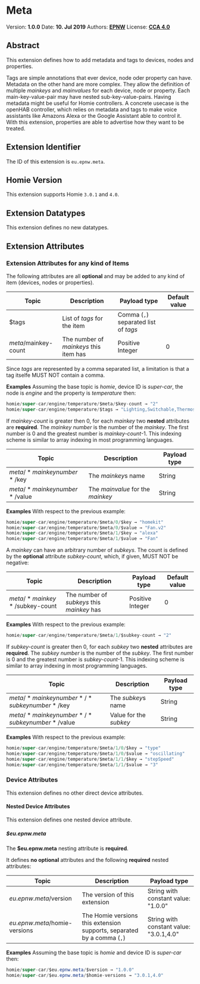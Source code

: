 # Meta

Version: **<!--VERSION-->1.0.0<!--VERSION-->**
Date: **<!--DATE-->10. Jul 2019<!--DATE-->**
Authors: **<!--AUTHORS-->[EPNW](https://epnw.eu)<!--AUTHORS-->**
License: **<!--LICENSE-->[CCA 4.0](https://homieiot.github.io/license)<!--LICENSE-->**

## Abstract
This extension defines how to add metadata and tags to devices, nodes and properties.

Tags are simple annotations that ever device, node oder property can have.
Metadata on the other hand are more complex. They allow the definition of multiple *mainkeys* and *mainvalues* for each device, node or property.
Each main-key-value-pair may have nested sub-key-value-pairs.
Having metadata might be useful for Homie controllers.
A concrete usecase is the openHAB controller, which relies on metadata and tags to make voice assistants like Amazons Alexa or the Google Assistant able to control it.
With this extension, properties are able to advertise how they want to be treated.

## Extension Identifier
The ID of this extension is `eu.epnw.meta`.

## Homie Version
This extension supports Homie `3.0.1` and `4.0`.

## Extension Datatypes
This extension defines no new datatypes.

## Extension Attributes

### Extension Attributes for any kind of Items

The following attributes are all **optional** and may be added to any kind of item (devices, nodes or properties).

| Topic                | Description                            | Payload type                         | Default value|
|----------------------|----------------------------------------|--------------------------------------|--------------|
| $tags                | List of *tags* for the item            | Comma (`,`) separated list of *tags* |              |
| $meta/$mainkey-count | The number of *mainkeys* this item has | Positive Integer                     | 0            |


Since *tags* are represented by a comma separated list, a limitation is that a tag itselfe MUST NOT contain a comma.

**Examples**
Assuming the base topic is *homie*, device ID is *super-car*, the node is *engine* and the property is *temperature* then:
```java
homie/super-car/engine/temperature/$meta/$key-count → "2"  
homie/super-car/engine/temperature/$tags → "Lighting,Switchable,Thermostat"
```

If *mainkey-count* is greater then 0, for each *mainkey* two **nested** attributes are **required**.
The *mainkey number* is the number of the *mainkey*. The first number is 0 and the greatest number is *mainkey-count*-1.
This indexing scheme is similar to array indexing in most programming languages. 

| Topic                  | Description                       | Payload type |
|------------------------|-----------------------------------|--------------|
| $meta/*mainkey number*/$key | The *mainkey*s name | String       |
| $meta/*mainkey number*/$value | The *mainvalue* for the *mainkey* | String       |

**Examples**
With respect to the previous example:
```java
homie/super-car/engine/temperature/$meta/0/$key → "homekit"
homie/super-car/engine/temperature/$meta/0/$value → "Fan.v2"
homie/super-car/engine/temperature/$meta/1/$key → "alexa"
homie/super-car/engine/temperature/$meta/1/$value → "Fan"
```

A *mainkey* can have an arbitrary number of *subkeys*. The count is defined by the **optional** attribute *subkey-count*, which, if given, MUST NOT be negative:

| Topic                         | Description                                | Payload type | Default value |
|-------------------------------|--------------------------------------------|--------------|---------------|
| $meta/*mainkey*/$subkey-count | The number of *subkeys* this *mainkey* has | Positive Integer      | 0             |

**Examples**
With respect to the previous example:
```java
homie/super-car/engine/temperature/$meta/1/$subkey-count → "2"
```

If *subkey-count* is greater then 0, for each *subkey* two **nested** attributes are **required**.
The *subkey number* is the number of the *subkey*. The first number is 0 and the greatest number is *subkey-count*-1.
This indexing scheme is similar to array indexing in most programming languages. 

| Topic                    | Description                          | Payload type |
|--------------------------|--------------------------------------|--------------|
| $meta/*mainkey number*/*subkey number*/$key   | The *subkey*s name     | String       |
| $meta/*mainkey number*/*subkey number*/$value | Value for the *subkey* | String       |


**Examples**
With respect to the previous example:
```java
homie/super-car/engine/temperature/$meta/1/0/$key → "type"
homie/super-car/engine/temperature/$meta/1/0/$value → "oscillating"
homie/super-car/engine/temperature/$meta/1/1/$key → "stepSpeed"
homie/super-car/engine/temperature/$meta/1/1/$value → "3"
```

### Device Attributes

This extension defines no other direct device attributes.

#### Nested Device Attributes

This extension defines one nested device attribute.

##### $eu.epnw.meta

The **$eu.epnw.meta** nesting attribute is **required**.

It defines **no optional** attributes and the following **required** nested attributes:

| Topic                         | Description                                                             | Payload type                            |
|-------------------------------|-------------------------------------------------------------------------|-----------------------------------------|
| $eu.epnw.meta/$version        | The version of this extension                                           | String with constant value: "1.0.0"     |
| $eu.epnw.meta/$homie-versions | The Homie versions this extension supports, separated by a comma (`,`)  | String with constant value: "3.0.1,4.0" |

**Examples**
Assuming the base topic is *homie* and device ID is *super-car* then:
```java
homie/super-car/$eu.epnw.meta/$version → "1.0.0"
homie/super-car/$eu.epnw.meta/$homie-versions → "3.0.1,4.0"
```